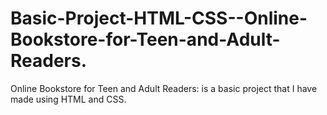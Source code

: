 # Basic-Project-HTML-CSS--Online-Bookstore-for-Teen-and-Adult-Readers.
Online Bookstore for Teen and Adult Readers: is a basic project that I have made using HTML and CSS.
